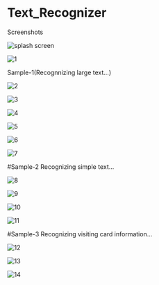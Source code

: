 # Text_Recognizer
Screenshots

![splash screen](https://user-images.githubusercontent.com/48117812/87764556-6c5d5080-c838-11ea-8d96-918accecef30.png)

![1](https://user-images.githubusercontent.com/48117812/87765045-248af900-c839-11ea-984b-114dcf06036c.png)

Sample-1(Recognnizing large text...)

![2](https://user-images.githubusercontent.com/48117812/87765086-35d40580-c839-11ea-8f3c-899d1b931852.png)

![3](https://user-images.githubusercontent.com/48117812/87765145-45ebe500-c839-11ea-878d-90626107de2f.png)

![4](https://user-images.githubusercontent.com/48117812/87765207-5bf9a580-c839-11ea-9ba5-8b4508f99393.png)

![5](https://user-images.githubusercontent.com/48117812/87765314-792e7400-c839-11ea-80a4-b735c2666010.png)

![6](https://user-images.githubusercontent.com/48117812/87765323-79c70a80-c839-11ea-9688-0c4d107cc7e5.png)

![7](https://user-images.githubusercontent.com/48117812/87765325-7a5fa100-c839-11ea-8782-f8038ff385e6.png)

#Sample-2
Recognizing simple text...

![8](https://user-images.githubusercontent.com/48117812/87765282-73389300-c839-11ea-8d2b-6a6ac777de88.png)

![9](https://user-images.githubusercontent.com/48117812/87765291-75025680-c839-11ea-8d08-485a699d9ad9.png)

![10](https://user-images.githubusercontent.com/48117812/87765295-76338380-c839-11ea-8999-487977b5cd85.png)

![11](https://user-images.githubusercontent.com/48117812/87765299-76cc1a00-c839-11ea-8d95-278b3153951f.png)

#Sample-3
Recognizing visiting card information...

![12](https://user-images.githubusercontent.com/48117812/87765304-7764b080-c839-11ea-8a9b-0b8a61765186.png)

![13](https://user-images.githubusercontent.com/48117812/87765308-77fd4700-c839-11ea-86a1-09d52b4424f7.png)

![14](https://user-images.githubusercontent.com/48117812/87765312-7895dd80-c839-11ea-8f0d-efd86a2f9aea.png)

















